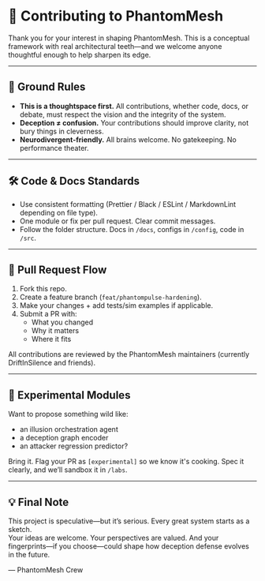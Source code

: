 # 🤝 Contributing to PhantomMesh

Thank you for your interest in shaping PhantomMesh. This is a conceptual framework with real architectural teeth—and we welcome anyone thoughtful enough to help sharpen its edge.

---

## 🧠 Ground Rules

- **This is a thoughtspace first.** All contributions, whether code, docs, or debate, must respect the vision and the integrity of the system.
- **Deception ≠ confusion.** Your contributions should improve clarity, not bury things in cleverness.
- **Neurodivergent-friendly.** All brains welcome. No gatekeeping. No performance theater.

---

## 🛠 Code & Docs Standards

- Use consistent formatting (Prettier / Black / ESLint / MarkdownLint depending on file type).
- One module or fix per pull request. Clear commit messages.
- Follow the folder structure. Docs in `/docs`, configs in `/config`, code in `/src`.

---

## 🔄 Pull Request Flow

1. Fork this repo.
2. Create a feature branch (`feat/phantompulse-hardening`).
3. Make your changes + add tests/sim examples if applicable.
4. Submit a PR with:
   - What you changed
   - Why it matters
   - Where it fits

All contributions are reviewed by the PhantomMesh maintainers (currently DriftInSilence and friends).

---

## 🧪 Experimental Modules

Want to propose something wild like:
- an illusion orchestration agent
- a deception graph encoder
- an attacker regression predictor?

Bring it. Flag your PR as `[experimental]` so we know it's cooking. Spec it clearly, and we’ll sandbox it in `/labs`.

---

## 💡 Final Note

This project is speculative—but it’s serious. Every great system starts as a sketch.  
Your ideas are welcome. Your perspectives are valued. And your fingerprints—if you choose—could shape how deception defense evolves in the future.

— PhantomMesh Crew  
